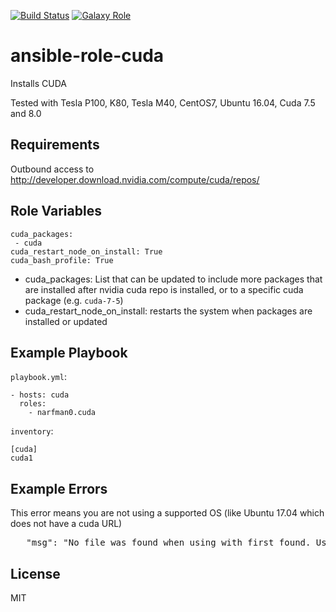 [![Build Status](https://travis-ci.org/CSCfi/ansible-role-cuda.svg)](https://travis-ci.org/CSCfi/ansible-role-cuda)
[![Galaxy Role](https://img.shields.io/badge/ansible--galaxy-cuda-blue.svg)](https://galaxy.ansible.com/CSCfi/cuda/)

ansible-role-cuda
=========

Installs CUDA

Tested with Tesla P100, K80, Tesla M40, CentOS7, Ubuntu 16.04, Cuda 7.5 and 8.0

Requirements
------------

Outbound access to http://developer.download.nvidia.com/compute/cuda/repos/

Role Variables
--------------

    cuda_packages:
     - cuda
    cuda_restart_node_on_install: True
    cuda_bash_profile: True

- cuda_packages: List that can be updated to include more packages that are installed after nvidia cuda repo is installed, or to a specific cuda package (e.g. `cuda-7-5`)
- cuda_restart_node_on_install: restarts the system when packages are installed or updated


Example Playbook
----------------

`playbook.yml`:

    - hosts: cuda
      roles:
        - narfman0.cuda

`inventory`:

    [cuda]
    cuda1

Example Errors
--------------

This error means you are not using a supported OS (like Ubuntu 17.04 which does not have a cuda URL)
<pre>
   "msg": "No file was found when using with_first_found. Use the 'skip: true' option to allow this task to be skipped if no files are found"
</pre>

License
-------

MIT
